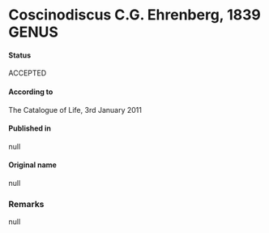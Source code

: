 Coscinodiscus C.G. Ehrenberg, 1839 GENUS
=======

#### Status
ACCEPTED

#### According to
The Catalogue of Life, 3rd January 2011

#### Published in
null

#### Original name
null

### Remarks
null